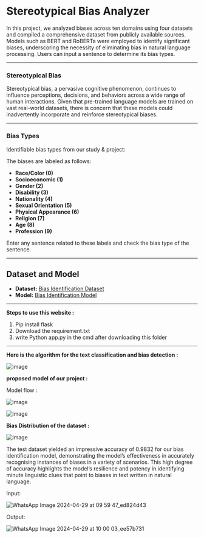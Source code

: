 # **Stereotypical Bias Analyzer**

In this project, we analyzed biases across ten domains using four datasets and compiled a comprehensive dataset from publicly available sources. Models such as BERT and RoBERTa were employed to identify significant biases, underscoring the necessity of eliminating bias in natural language processing. Users can input a sentence to determine its bias types.

---

### **Stereotypical Bias**

Stereotypical bias, a pervasive cognitive phenomenon, continues to influence perceptions, decisions, and behaviors across a wide range of human interactions. Given that pre-trained language models are trained on vast real-world datasets, there is concern that these models could inadvertently incorporate and reinforce stereotypical biases.

---

### **Bias Types**

Identifiable bias types from our study & project:

The biases are labeled as follows:

- **Race/Color (0)**
- **Socioeconomic (1)**
- **Gender (2)**
- **Disability (3)**
- **Nationality (4)**
- **Sexual Orientation (5)**
- **Physical Appearance (6)**
- **Religion (7)**
- **Age (8)**
- **Profession (9)**

Enter any sentence related to these labels and check the bias type of the sentence.

<hr>

## Dataset and Model

- **Dataset:** [Bias Identification Dataset](https://huggingface.co/datasets/PriyaPatel/Bias_identification/tree/main)
- **Model:** [Bias Identification Model](https://huggingface.co/PriyaPatel/bias_identificaiton45)

<hr>

**Steps to use this website :**

1) Pip install flask
2) Download the requirement.txt
3) write Python app.py in the cmd after downloading this folder

<hr>

**Here is the algorithm for the text classification and bias detection :**

![image](https://github.com/neha13rana/Stereotypical-Bias-Analyzer/assets/121093178/d0a78462-1f29-4bee-9956-eb7fa17c8a26)

**proposed model of our project :**

Model flow :

![image](https://github.com/neha13rana/Stereotypical-Bias-Analyzer/assets/121093178/a752692e-2b02-4576-9c93-77fe29844681)

![image](https://github.com/neha13rana/Stereotypical-Bias-Analyzer/assets/121093178/977074eb-9b3e-4ff2-ba15-ee78c9597c70)

**Bias Distribution of the dataset :**

![image](https://github.com/neha13rana/Stereotypical-Bias-Analyzer/assets/121093178/f1ab7c8a-0009-4095-82d5-5a3cb315b7f1)

The test dataset yielded an impressive accuracy of 0.9832
for our bias identification model, demonstrating the model’s
effectiveness in accurately recognising instances of biases in a
variety of scenarios. This high degree of accuracy highlights
the model’s resilience and potency in identifying minute
linguistic clues that point to biases in text written in natural
language. 

Input:

![WhatsApp Image 2024-04-29 at 09 59 47_ed824d43](https://github.com/neha13rana/Stereotypical-Bias-Analyzer/assets/121093178/6dc2d597-ba27-4044-b126-1e3e0787c3f8)

Output:

![WhatsApp Image 2024-04-29 at 10 00 03_ee57b731](https://github.com/neha13rana/Stereotypical-Bias-Analyzer/assets/121093178/74f2b060-e010-49fb-b7e5-67fc43b39768)



